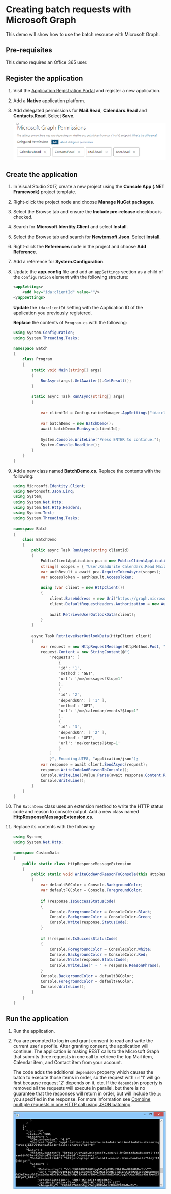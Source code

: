 # Creating batch requests with Microsoft Graph

This demo will show how to use the batch resource with Microsoft Graph.

## Pre-requisites

This demo requires an Office 365 user.

## Register the application

1. Visit the [Application Registration Portal](https://apps.dev.microsoft.com) and register a new application.

1. Add a **Native** application platform.

1. Add delegated permissions for **Mail.Read**, **Calendars.Read** and **Contacts.Read**. Select **Save**.

    ![Screenshot of Microsoft Graph permissions.](../../Images/19.png)

## Create the application

1. In Visual Studio 2017, create a new project using the **Console App (.NET Framework)** project template.

1. Right-click the project node and choose **Manage NuGet packages**.

1. Select the Browse tab and ensure the **Include pre-release** checkbox is checked.

1. Search for **Microsoft.Identity.Client** and select **Install**.

1. Select the Browse tab and search for **Newtonsoft.Json**. Select **Install**.

1. Right-click the **References** node in the project and choose **Add Reference**.

1. Add a reference for **System.Configuration**.

1. Update the **app.config** file and add an `appSettings` section as a child of the `configuration` element with the following structure:

    ```xml
    <appSettings>
        <add key="ida:clientId" value=""/>
    </appSettings>
    ```

    **Update** the `ida:clientId` setting with the Application ID of the application you previously registered.

    **Replace** the contents of `Program.cs` with the following:

    ```csharp
    using System.Configuration;
    using System.Threading.Tasks;

    namespace Batch
    {
        class Program
        {
            static void Main(string[] args)
            {
                RunAsync(args).GetAwaiter().GetResult();
            }

            static async Task RunAsync(string[] args)
            {

                var clientId = ConfigurationManager.AppSettings["ida:clientId"];

                var batchDemo = new BatchDemo();
                await batchDemo.RunAsync(clientId);

                System.Console.WriteLine("Press ENTER to continue.");
                System.Console.ReadLine();
            }
        }
    }
    ```

1. Add a new class named **BatchDemo.cs**.  Replace the contents with the following:

    ```csharp
    using Microsoft.Identity.Client;
    using Newtonsoft.Json.Linq;
    using System;
    using System.Net.Http;
    using System.Net.Http.Headers;
    using System.Text;
    using System.Threading.Tasks;

    namespace Batch
    {
        class BatchDemo
        {
            public async Task RunAsync(string clientId)
            {
                PublicClientApplication pca = new PublicClientApplication(clientId);
                string[] scopes = { "User.ReadWrite Calendars.Read Mail.Read Contacts.Read" };
                var authResult = await pca.AcquireTokenAsync(scopes);
                var accessToken = authResult.AccessToken;

                using (var client = new HttpClient())
                {
                    client.BaseAddress = new Uri("https://graph.microsoft.com/v1.0/");
                    client.DefaultRequestHeaders.Authorization = new AuthenticationHeaderValue("Bearer", accessToken);

                    await RetrieveUserOutlookData(client);
                }
            }

            async Task RetrieveUserOutlookData(HttpClient client)
            {
                var request = new HttpRequestMessage(HttpMethod.Post, "$batch");
                request.Content = new StringContent(@"{
                    'requests': [
                        {
                        'id': '1',
                        'method': 'GET',
                        'url': '/me/messages?$top=1'
                        },
                        {
                        'id': '2',
                        'dependsOn': [ '1' ],
                        'method': 'GET',
                        'url': '/me/calendar/events?$top=1'
                        },
                        {
                        'id': '3',
                        'dependsOn': [ '2' ],
                        'method': 'GET',
                        'url': 'me/contacts?$top=1'
                        }
                    ]
                    }", Encoding.UTF8, "application/json");
                var response = await client.SendAsync(request);
                response.WriteCodeAndReasonToConsole();
                Console.WriteLine(JValue.Parse(await response.Content.ReadAsStringAsync()).ToString(Newtonsoft.Json.Formatting.Indented));
                Console.WriteLine();
            }
        }
    }
    ```

1. The `BatchDemo` class uses an extension method to write the HTTP status code and reason to console output. Add a new class named **HttpResponseMessageExtension.cs**.

1. Replace its contents with the following:

    ```csharp
    using System;
    using System.Net.Http;

    namespace CustomData
    {
        public static class HttpResponseMessageExtension
        {
            public static void WriteCodeAndReasonToConsole(this HttpResponseMessage response)
            {
                var defaultBGColor = Console.BackgroundColor;
                var defaultFGColor = Console.ForegroundColor;

                if (response.IsSuccessStatusCode)
                {
                    Console.ForegroundColor = ConsoleColor.Black;
                    Console.BackgroundColor = ConsoleColor.Green;
                    Console.Write(response.StatusCode);
                }

                if (!response.IsSuccessStatusCode)
                {
                    Console.ForegroundColor = ConsoleColor.White;
                    Console.BackgroundColor = ConsoleColor.Red;
                    Console.Write(response.StatusCode);
                    Console.WriteLine(" - " + response.ReasonPhrase);
                }
                Console.BackgroundColor = defaultBGColor;
                Console.ForegroundColor = defaultFGColor;
                Console.WriteLine();
            }
        }
    }
    ```

## Run the application

1. Run the application.

1. You are prompted to log in and grant consent to read and write the current user's profile. After granting consent, the application will continue. The application is making REST calls to the Microsoft Graph that submits three requests in one call to retrieve the top Mail item, Calendar item, and Contact item from your account.

    The code adds the additional `dependsOn` property which causes the batch to execute those items in order, so the request with `id` '1' will go first because request '2' depends on it, etc. If the `dependsOn` property is removed all the requests will execute in parallel, but there is no guarantee that the responses will return in order, but will include the `id` you specified in the response.  For more information see [Combine multiple requests in one HTTP call using JSON batching](https://developer.microsoft.com/en-us/graph/docs/concepts/json_batching).

    ![Screenshot of the REST response in the console.](../../Images/20.png)
